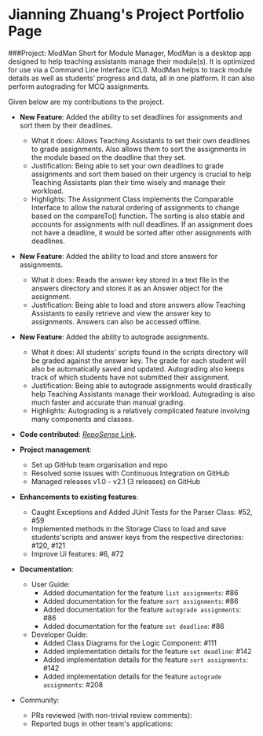 # Jianning Zhuang's Project Portfolio Page

###Project: ModMan
Short for Module Manager, ModMan is a desktop app designed to help teaching assistants manage their module(s). 
It is optimized for use via a Command Line Interface (CLI). 
ModMan helps to track module details as well as students’ progress and data, all in one platform. 
It can also perform autograding for MCQ assignments.

Given below are my contributions to the project.

- **New Feature**: Added the ability to set deadlines for assignments and sort them by their deadlines.
    - What it does: Allows Teaching Assistants to set their own deadlines to grade assignments. Also allows them to sort the assignments in the module based on the deadline that they set.
    - Justification: Being able to set your own deadlines to grade assignments and sort them based on their urgency is crucial to help Teaching Assistants plan their time wisely and manage their workload.
    - Highlights: The Assignment Class implements the Comparable Interface to allow the natural ordering of assignments to change based on the compareTo() function.
      The sorting is also stable and accounts for assignments with null deadlines. If an assignment does not have a deadline, it would be sorted after other assignments with deadlines.
      
- **New Feature**: Added the ability to load and store answers for assignments.
    - What it does: Reads the answer key stored in a text file in the answers directory and stores it as an Answer object for the assignment.
    - Justification: Being able to load and store answers allow Teaching Assistants to easily retrieve and view the answer key to assignments. 
      Answers can also be accessed offline.

- **New Feature**: Added the ability to autograde assignments.
    - What it does: All students' scripts found in the scripts directory will be graded against the answer key. 
      The grade for each student will also be automatically saved and updated.
      Autograding also keeps track of which students have not submitted their assignment.
    - Justification: Being able to autograde assignments would drastically help Teaching Assistants manage their workload. 
      Autograding is also much faster and accurate than manual grading.
    - Highlights: Autograding is a relatively complicated feature involving many components and classes.
    
- **Code contributed**: [*RepoSense* Link](https://nus-cs2113-ay2021s2.github.io/tp-dashboard/?search=jianningzhuang).

- **Project management**:
    - Set up GitHub team organisation and repo
    - Resolved some issues with Continuous Integration on GitHub
    - Managed releases v1.0 - v2.1 (3 releases) on GitHub
    
- **Enhancements to existing features**:
    - Caught Exceptions and Added JUnit Tests for the Parser Class: #52, #59
    - Implemented methods in the Storage Class to load and save students'scripts and answer keys from the respective directories: #120, #121
    - Improve Ui features: #6, #72
- **Documentation**:
    - User Guide:
        - Added documentation for the feature `list assignments`: #86
        - Added documentation for the feature `sort assignments`: #86
        - Added documentation for the feature `autograde assignments`: #86
        - Added documentation for the feature `set deadline`: #86
    - Developer Guide:
        - Added Class Diagrams for the Logic Component: #111
        - Added implementation details for the feature `set deadline`: #142
        - Added implementation details for the feature `sort assignments`: #142
        - Added implementation details for the feature `autograde assignments`: #208
- Community:
    - PRs reviewed (with non-trivial review comments): 
    - Reported bugs in other team's applications: 
    
